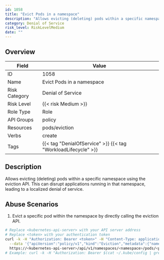 ```yaml
---
id: 1058
title: "Evict Pods in a namespace"
description: "Allows evicting (deleting) pods within a specific namespace using the eviction API. This can disrupt applications running in that namespace, leading to a localized denial of service."
category: Denial of Service
risk_level: RiskLevelMedium
date: ""
---
```


## Overview

| Field         | Value                                                         |
| ------------- | ------------------------------------------------------------- |
| ID            | 1058                                                          |
| Name          | Evict Pods in a namespace                                     |
| Risk Category | Denial of Service                                             |
| Risk Level    | {{< risk Medium >}}                                           |
| Role Type     | Role                                                          |
| API Groups    | policy                                                        |
| Resources     | pods/eviction                                                 |
| Verbs         | create                                                        |
| Tags          | {{< tag "DenialOfService" >}} {{< tag "WorkloadLifecycle" >}} |

## Description

Allows evicting (deleting) pods within a specific namespace using the eviction API. This can disrupt applications running in that namespace, leading to a localized denial of service.

## Abuse Scenarios

1. Evict a specific pod within the namespace by directly calling the eviction API.

```bash
# Replace <kubernetes-api-server> with your API server address
# Replace <token> with your authentication token
curl -k -H "Authorization: Bearer <token>" -H "Content-Type: application/json" -X POST \
  --data '{"apiVersion":"policy/v1","kind":"Eviction","metadata":{"name":"<pod-name>","namespace":"<namespace>"}}' \
  https://<kubernetes-api-server>/api/v1/namespaces/<namespace>/pods/<pod-name>/eviction
# Example: curl -k -H "Authorization: Bearer $(cat ~/.kube/config | grep token: | awk '{print $2}')" -H "Content-Type: application/json" --data '{"apiVersion":"policy/v1","kind":"Eviction","metadata":{"name":"my-app-pod-xyz","namespace":"production"}}' https://127.0.0.1:6443/api/v1/namespaces/production/pods/my-app-pod-xyz/eviction

```
